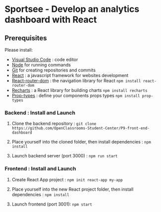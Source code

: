 # Sportsee - Develop an analytics dashboard with React

## Prerequisites

Please install:
- [Visual Studio Code](https://code.visualstudio.com/) : code editor
- [Node](https://nodejs.org/en/) for running commands
- [Git](https://git-scm.com/) for creating repositories and commits
- [React](https://fr.reactjs.org/) : a javascript framework for websites development
- [React-router-dom](https://www.npmjs.com/package/react-router-dom) : the navigation library for React
  `npm install react-router-dom`
- [Recharts](https://recharts.org/en-US/) : a React library for building charts
  `npm install recharts`  
- [Prop-types](https://www.npmjs.com/package/prop-types) : define your components props types
  `npm install prop-types` 

### Backend : Install and Launch

1. Clone the backend repository : `git clone https://github.com/OpenClassrooms-Student-Center/P9-front-end-dashboard`

2. Place yourself into the cloned folder, then install dependencies :
`npm install`

3. Launch backend server (port 3000) : 
`npm run start`

### Frontend : Install and Launch

1. Create React App project : `npm init react-app my-app`

2. Place yourself into the new React project folder, then install dependencies : 
`npm install`

3. Launch frontend (port 3001):
`npm start`


